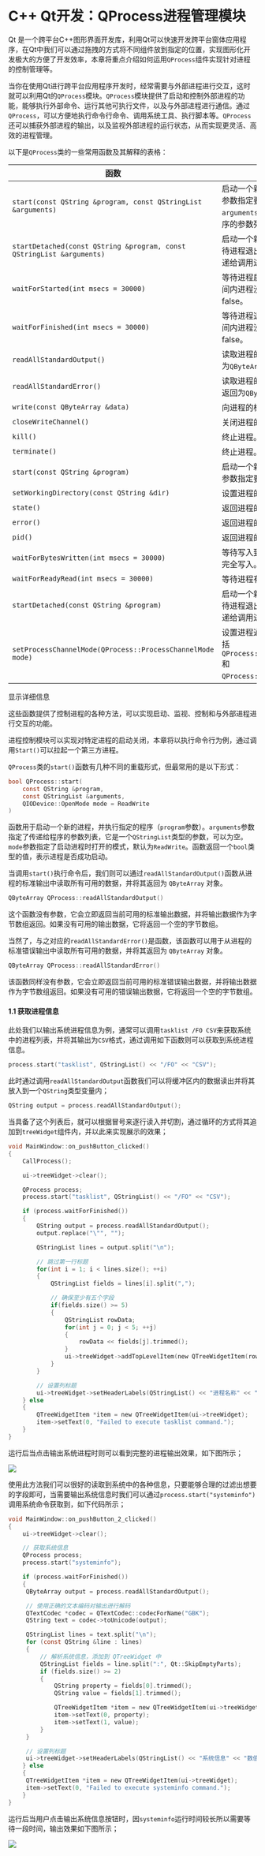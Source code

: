 # C++ Qt开发：QProcess进程管理模块

Qt 是一个跨平台C++图形界面开发库，利用Qt可以快速开发跨平台窗体应用程序，在Qt中我们可以通过拖拽的方式将不同组件放到指定的位置，实现图形化开发极大的方便了开发效率，本章将重点介绍如何运用`QProcess`组件实现针对进程的控制管理等。

当你在使用Qt进行跨平台应用程序开发时，经常需要与外部进程进行交互，这时就可以利用Qt的`QProcess`模块。`QProcess`模块提供了启动和控制外部进程的功能，能够执行外部命令、运行其他可执行文件，以及与外部进程进行通信。通过`QProcess`，可以方便地执行命令行命令、调用系统工具、执行脚本等。`QProcess`还可以捕获外部进程的输出，以及监视外部进程的运行状态，从而实现更灵活、高效的进程管理。

以下是`QProcess`类的一些常用函数及其解释的表格：

| 函数                                                         | 描述                                                         |
| ------------------------------------------------------------ | ------------------------------------------------------------ |
| `start(const QString &program, const QStringList &arguments)` | 启动一个新的进程，`program`参数指定要执行的程序，`arguments`参数指定传递给程序的参数列表。 |
| `startDetached(const QString &program, const QStringList &arguments)` | 启动一个新的进程，但不会等待进程退出，也不会将输出传递给调用进程。 |
| `waitForStarted(int msecs = 30000)`                          | 等待进程启动，如果在指定时间内进程没有启动，将返回false。    |
| `waitForFinished(int msecs = 30000)`                         | 等待进程退出，如果在指定时间内进程没有退出，将返回false。    |
| `readAllStandardOutput()`                                    | 读取进程的标准输出，并返回为`QByteArray`。                   |
| `readAllStandardError()`                                     | 读取进程的标准错误输出，并返回为`QByteArray`。               |
| `write(const QByteArray &data)`                              | 向进程的标准输入写入数据。                                   |
| `closeWriteChannel()`                                        | 关闭进程的标准输入。                                         |
| `kill()`                                                     | 终止进程。                                                   |
| `terminate()`                                                | 终止进程。                                                   |
| `start(const QString &program)`                              | 启动一个新的进程，`program`参数指定要执行的程序。            |
| `setWorkingDirectory(const QString &dir)`                    | 设置进程的工作目录。                                         |
| `state()`                                                    | 返回进程的当前状态。                                         |
| `error()`                                                    | 返回进程的错误状态。                                         |
| `pid()`                                                      | 返回进程的进程ID。                                           |
| `waitForBytesWritten(int msecs = 30000)`                     | 等待写入到进程的数据已经被完全写入。                         |
| `waitForReadyRead(int msecs = 30000)`                        | 等待进程有数据可读。                                         |
| `startDetached(const QString &program)`                      | 启动一个新的进程，但不会等待进程退出，也不会将输出传递给调用进程。 |
| `setProcessChannelMode(QProcess::ProcessChannelMode mode)`   | 设置进程通信模式，可选值包括`QProcess::SeparateChannels`和`QProcess::MergedChannels`。 |

显示详细信息

这些函数提供了控制进程的各种方法，可以实现启动、监视、控制和与外部进程进行交互的功能。

进程控制模块可以实现对特定进程的启动关闭，本章将以执行命令行为例，通过调用`Start()`可以拉起一个第三方进程。

`QProcess`类的`start()`函数有几种不同的重载形式，但最常用的是以下形式：

```c
bool QProcess::start(
    const QString &program, 
    const QStringList &arguments, 
    QIODevice::OpenMode mode = ReadWrite
)
```

函数用于启动一个新的进程，并执行指定的程序（`program`参数）。`arguments`参数指定了传递给程序的参数列表，它是一个`QStringList`类型的参数，可以为空。`mode`参数指定了启动进程时打开的模式，默认为`ReadWrite`。函数返回一个`bool`类型的值，表示进程是否成功启动。

当调用`start()`执行命令后，我们则可以通过`readAllStandardOutput()`函数从进程的标准输出中读取所有可用的数据，并将其返回为 `QByteArray` 对象。

```c
QByteArray QProcess::readAllStandardOutput()
```

这个函数没有参数，它会立即返回当前可用的标准输出数据，并将输出数据作为字节数组返回。如果没有可用的输出数据，它将返回一个空的字节数组。

当然了，与之对应的`readAllStandardError()`是函数，该函数可以用于从进程的标准错误输出中读取所有可用的数据，并将其返回为 `QByteArray` 对象。

```c
QByteArray QProcess::readAllStandardError()
```

该函数同样没有参数，它会立即返回当前可用的标准错误输出数据，并将输出数据作为字节数组返回。如果没有可用的错误输出数据，它将返回一个空的字节数组。

#### 1.1 获取进程信息

此处我们以输出系统进程信息为例，通常可以调用`tasklist /FO CSV`来获取系统中的进程列表，并将其输出为`CSV`格式，通过调用如下函数则可以获取到系统进程信息。

```c
process.start("tasklist", QStringList() << "/FO" << "CSV");
```

此时通过调用`readAllStandardOutput`函数我们可以将缓冲区内的数据读出并将其放入到一个`QString`类型变量内；

```c
QString output = process.readAllStandardOutput();
```

当具备了这个列表后，就可以根据冒号来逐行读入并切割，通过循环的方式将其追加到`treeWidget`组件内，并以此来实现展示的效果；

```c
void MainWindow::on_pushButton_clicked()
{
    CallProcess();

    ui->treeWidget->clear();

    QProcess process;
    process.start("tasklist", QStringList() << "/FO" << "CSV");

    if (process.waitForFinished())
    {
        QString output = process.readAllStandardOutput();
        output.replace("\"", "");

        QStringList lines = output.split("\n");

        // 跳过第一行标题
        for(int i = 1; i < lines.size(); ++i)
        {
            QStringList fields = lines[i].split(",");

            // 确保至少有五个字段
            if(fields.size() >= 5)
            {
                QStringList rowData;
                for(int j = 0; j < 5; ++j)
                {
                    rowData << fields[j].trimmed();
                }
                ui->treeWidget->addTopLevelItem(new QTreeWidgetItem(rowData));
            }
        }

        // 设置列标题
        ui->treeWidget->setHeaderLabels(QStringList() << "进程名称" << "PID" << "会话名称" << "Session"<< "内存占用");
    } else
    {
        QTreeWidgetItem *item = new QTreeWidgetItem(ui->treeWidget);
        item->setText(0, "Failed to execute tasklist command.");
    }
}
```

运行后当点击输出系统进程时则可以看到完整的进程输出效果，如下图所示；



![](https://blogwnx-bucket.oss-cn-beijing.aliyuncs.com/img/f40d35eb0ee173a5092952daf7b4e2bf%5B1%5D.png)



使用此方法我们可以很好的读取到系统中的各种信息，只要能够合理的过滤出想要的字段即可，当需要输出系统信息时我们可以通过`process.start("systeminfo")`调用系统命令获取到，如下代码所示；

```c
void MainWindow::on_pushButton_2_clicked()
{
    ui->treeWidget->clear();

    // 获取系统信息
    QProcess process;
    process.start("systeminfo");

    if (process.waitForFinished())
    {
     QByteArray output = process.readAllStandardOutput();

     // 使用正确的文本编码对输出进行解码
     QTextCodec *codec = QTextCodec::codecForName("GBK");
     QString text = codec->toUnicode(output);

     QStringList lines = text.split("\n");
     for (const QString &line : lines)
     {
         // 解析系统信息，添加到 QTreeWidget 中
         QStringList fields = line.split(":", Qt::SkipEmptyParts);
         if (fields.size() >= 2)
         {
             QString property = fields[0].trimmed();
             QString value = fields[1].trimmed();

             QTreeWidgetItem *item = new QTreeWidgetItem(ui->treeWidget);
             item->setText(0, property);
             item->setText(1, value);
         }
     }

     // 设置列标题
     ui->treeWidget->setHeaderLabels(QStringList() << "系统信息" << "数值");
    } else
    {
     QTreeWidgetItem *item = new QTreeWidgetItem(ui->treeWidget);
     item->setText(0, "Failed to execute systeminfo command.");
    }
}
```

运行后当用户点击输出系统信息按钮时，因`systeminfo`运行时间较长所以需要等待一段时间，输出效果如下图所示；

![](https://blogwnx-bucket.oss-cn-beijing.aliyuncs.com/img/ac6971bce2a7843baa4c553a0731b068%5B1%5D.png)